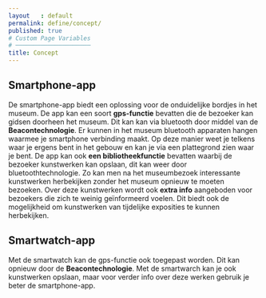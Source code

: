 ```yaml
---
layout   : default
permalink: define/concept/
published: true
# Custom Page Variables
# ─────────────────────
title: Concept
---
```


## Smartphone-app
  
De smartphone-app biedt een oplossing voor de onduidelijke bordjes in het museum. De app kan een soort **gps-functie** bevatten die de bezoeker kan gidsen doorheen het museum. Dit kan kan via bluetooth door middel van de **Beacontechnologie**. Er kunnen in het museum bluetooth apparaten hangen waarmee je smartphone verbinding maakt. Op deze manier weet je telkens waar je ergens bent in het gebouw en kan je via een plattegrond zien waar je bent.
De app kan ook **een bibliotheekfunctie** bevatten waarbij de bezoeker kunstwerken kan opslaan, dit kan weer door bluetoothtechnologie. Zo kan men na het museumbezoek interessante kunstwerken herbekijken zonder het museum opnieuw te moeten bezoeken. Over deze kunstwerken wordt ook **extra info** aangeboden voor bezoekers die zich te weinig geïnformeerd voelen. Dit biedt ook de mogelijkheid om kunstwerken van tijdelijke exposities te kunnen herbekijken.  
  
## Smartwatch-app
  
Met de smartwatch kan de gps-functie ook toegepast worden. Dit kan opnieuw door de **Beacontechnologie**. Met de smartwarch kan je ook kunstwerken opslaan, maar voor verder info over deze werken gebruik je beter de smartphone-app.